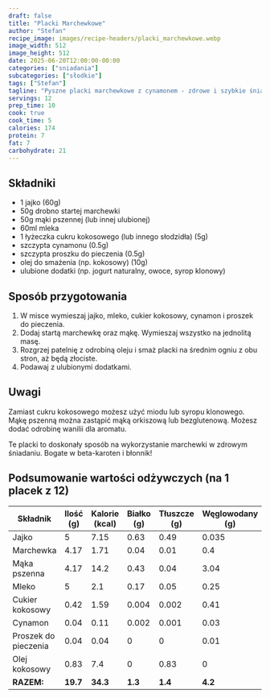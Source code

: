 ```yaml
---
draft: false
title: "Placki Marchewkowe"
author: "Stefan"
recipe_image: images/recipe-headers/placki_marchewkowe.webp
image_width: 512
image_height: 512
date: 2025-06-20T12:00:00-00:00
categories: ["sniadania"]
subcategories: ["słodkie"]
tags: ["Stefan"]
tagline: "Pyszne placki marchewkowe z cynamonem - zdrowe i szybkie śniadanie!"
servings: 12
prep_time: 10
cook: true
cook_time: 5
calories: 174
protein: 7
fat: 7
carbohydrate: 21
---
```


## Składniki
- 1 jajko (60g)
- 50g drobno startej marchewki
- 50g mąki pszennej (lub innej ulubionej)
- 60ml mleka
- 1 łyżeczka cukru kokosowego (lub innego słodzidła) (5g)
- szczypta cynamonu (0.5g)
- szczypta proszku do pieczenia (0.5g)
- olej do smażenia (np. kokosowy) (10g)
- ulubione dodatki (np. jogurt naturalny, owoce, syrop klonowy)

## Sposób przygotowania

1. W misce wymieszaj jajko, mleko, cukier kokosowy, cynamon i proszek do pieczenia.
2. Dodaj startą marchewkę oraz mąkę. Wymieszaj wszystko na jednolitą masę.
3. Rozgrzej patelnię z odrobiną oleju i smaż placki na średnim ogniu z obu stron, aż będą złociste.
4. Podawaj z ulubionymi dodatkami.

## Uwagi
Zamiast cukru kokosowego możesz użyć miodu lub syropu klonowego. Mąkę pszenną można zastąpić mąką orkiszową lub bezglutenową. Możesz dodać odrobinę wanilii dla aromatu.

Te placki to doskonały sposób na wykorzystanie marchewki w zdrowym śniadaniu. Bogate w beta-karoten i błonnik!

## Podsumowanie wartości odżywczych (na 1 placek z 12)

| Składnik         | Ilość (g) | Kalorie (kcal) | Białko (g) | Tłuszcze (g) | Węglowodany (g) |
|------------------|-----------|---------------|------------|--------------|-----------------|
| Jajko            | 5         | 7.15          | 0.63       | 0.49         | 0.035           |
| Marchewka        | 4.17      | 1.71          | 0.04       | 0.01         | 0.4             |
| Mąka pszenna     | 4.17      | 14.2          | 0.43       | 0.04         | 3.04            |
| Mleko            | 5         | 2.1           | 0.17       | 0.05         | 0.25            |
| Cukier kokosowy  | 0.42      | 1.59          | 0.004      | 0.002        | 0.41            |
| Cynamon          | 0.04      | 0.11          | 0.002      | 0.001        | 0.03            |
| Proszek do pieczenia | 0.04  | 0.04          | 0          | 0            | 0.01            |
| Olej kokosowy    | 0.83      | 7.4           | 0          | 0.83         | 0               |
| **RAZEM:**       | **19.7**  | **34.3**      | **1.3**    | **1.4**      | **4.2**         |